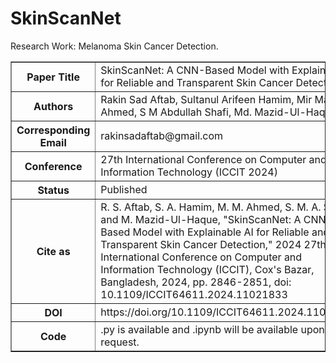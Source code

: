 # SkinScanNet
Research Work: Melanoma Skin Cancer Detection. 
<table border="1">
  <tr>
    <th>Paper Title</th>
    <td>SkinScanNet: A CNN-Based Model with Explainable AI for Reliable and Transparent Skin Cancer Detection</td>
  </tr>
  <tr>
    <th>Authors</th>
    <td>Rakin Sad Aftab, Sultanul Arifeen Hamim, Mir Maruf Ahmed, S M Abdullah Shafi, Md. Mazid-Ul-Haque</td>
  </tr>
  <tr>
    <th>Corresponding Email</th>
    <td>rakinsadaftab@gmail.com</td>
  </tr>
  <tr>
    <th>Conference</th>
    <td>27th International Conference on Computer and Information Technology (ICCIT 2024)</td>
  </tr>
  <tr>
    <th>Status</th>
    <td>Published</td>
  </tr>
  <tr>
    <th>Cite as</th>
    <td>
      R. S. Aftab, S. A. Hamim, M. M. Ahmed, S. M. A. Shafi and M. Mazid-Ul-Haque, "SkinScanNet: A CNN-Based Model with Explainable AI for Reliable and Transparent Skin Cancer Detection," 2024 27th International Conference on Computer and Information Technology (ICCIT), Cox's Bazar, Bangladesh, 2024, pp. 2846-2851, doi: 10.1109/ICCIT64611.2024.11021833 </td>
  </tr>
  <tr>
    <th>DOI</th>
    <td>https://doi.org/10.1109/ICCIT64611.2024.11021833</td>
  </tr>
  <tr>
    <th>Code</th>
    <td>.py is available and .ipynb will be available upon request.</td>
  </tr>
</table>

